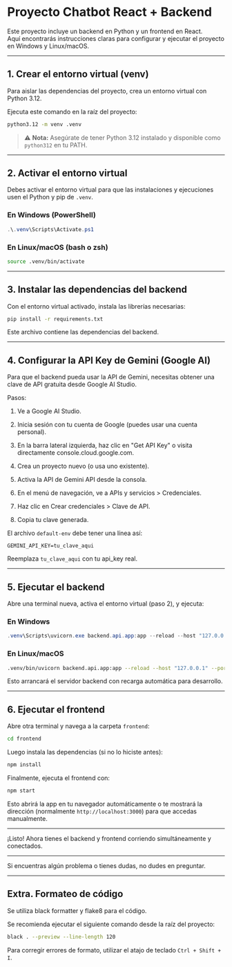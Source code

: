 # Proyecto Chatbot React + Backend

Este proyecto incluye un backend en Python y un frontend en React.  
Aquí encontrarás instrucciones claras para configurar y ejecutar el proyecto en Windows y Linux/macOS.

---

## 1. Crear el entorno virtual (venv)

Para aislar las dependencias del proyecto, crea un entorno virtual con Python 3.12.

Ejecuta este comando en la raíz del proyecto:

```bash
python3.12 -m venv .venv
```

> ⚠️ **Nota:** Asegúrate de tener Python 3.12 instalado y disponible como `python312` en tu PATH.

---

## 2. Activar el entorno virtual

Debes activar el entorno virtual para que las instalaciones y ejecuciones usen el Python y pip de `.venv`.

### En Windows (PowerShell)

```powershell
.\.venv\Scripts\Activate.ps1
```

### En Linux/macOS (bash o zsh)

```bash
source .venv/bin/activate
```

---

## 3. Instalar las dependencias del backend

Con el entorno virtual activado, instala las librerías necesarias:

```bash
pip install -r requirements.txt
```

Este archivo contiene las dependencias del backend.

---

## 4. Configurar la API Key de Gemini (Google AI)

Para que el backend pueda usar la API de Gemini, necesitas obtener una clave de API gratuita desde Google AI Studio.

Pasos:

1. Ve a Google AI Studio.

2. Inicia sesión con tu cuenta de Google (puedes usar una cuenta personal).

3. En la barra lateral izquierda, haz clic en "Get API Key" o visita directamente console.cloud.google.com.

4. Crea un proyecto nuevo (o usa uno existente).

5. Activa la API de Gemini API desde la consola.

6. En el menú de navegación, ve a APIs y servicios > Credenciales.

7. Haz clic en Crear credenciales > Clave de API.

8. Copia tu clave generada.

El archivo `default-env` debe tener una línea así:

```env
GEMINI_API_KEY=tu_clave_aqui
```

Reemplaza `tu_clave_aqui` con tu api_key real.

---

## 5. Ejecutar el backend

Abre una terminal nueva, activa el entorno virtual (paso 2), y ejecuta:

### En Windows

```powershell
.venv\Scripts\uvicorn.exe backend.api.app:app --reload --host "127.0.0.1" --port 8000
```

### En Linux/macOS

```bash
.venv/bin/uvicorn backend.api.app:app --reload --host "127.0.0.1" --port 8000
```

Esto arrancará el servidor backend con recarga automática para desarrollo.

---

## 6. Ejecutar el frontend

Abre otra terminal y navega a la carpeta `frontend`:

```bash
cd frontend
```

Luego instala las dependencias (si no lo hiciste antes):

```bash
npm install
```

Finalmente, ejecuta el frontend con:

```bash
npm start
```

Esto abrirá la app en tu navegador automáticamente o te mostrará la dirección (normalmente `http://localhost:3000`) para que accedas manualmente.

---

¡Listo! Ahora tienes el backend y frontend corriendo simultáneamente y conectados.

---

Si encuentras algún problema o tienes dudas, no dudes en preguntar.

---

## Extra. Formateo de código

Se utiliza black formatter y flake8 para el código.

Se recomienda ejecutar el siguiente comando desde la raíz del proyecto:

```bash
black . --preview --line-length 120
```

Para corregir errores de formato, utilizar el atajo de teclado `Ctrl + Shift + I`.
